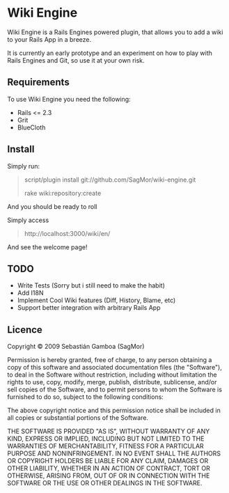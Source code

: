 Wiki Engine
===========

Wiki Engine is a Rails Engines powered plugin, that allows you to add a wiki to your Rails App in a breeze.

It is currently an early prototype and an experiment on how to play with Rails Engines and Git, so use it at your own risk.

Requirements
------------

To use Wiki Engine you need the following:

* Rails <= 2.3
* Grit
* BlueCloth


Install
-------

Simply run:

> script/plugin install git://github.com/SagMor/wiki-engine.git
> 
> rake wiki:repository:create

And you should be ready to roll

Simply access

> http://localhost:3000/wiki/en/

And see the welcome page!

TODO
----

* Write Tests (Sorry but i still need to make the habit)
* Add I18N
* Implement Cool Wiki features (Diff, History, Blame, etc)
* Support better integration with arbitrary Rails App 

Licence
-------
Copyright &copy; 2009 Sebastián Gamboa (SagMor)

Permission is hereby granted, free of charge, to any person obtaining
a copy of this software and associated documentation files (the
"Software"), to deal in the Software without restriction, including
without limitation the rights to use, copy, modify, merge, publish,
distribute, sublicense, and/or sell copies of the Software, and to
permit persons to whom the Software is furnished to do so, subject to
the following conditions:

The above copyright notice and this permission notice shall be
included in all copies or substantial portions of the Software.

THE SOFTWARE IS PROVIDED "AS IS", WITHOUT WARRANTY OF ANY KIND,
EXPRESS OR IMPLIED, INCLUDING BUT NOT LIMITED TO THE WARRANTIES OF
MERCHANTABILITY, FITNESS FOR A PARTICULAR PURPOSE AND
NONINFRINGEMENT. IN NO EVENT SHALL THE AUTHORS OR COPYRIGHT HOLDERS BE
LIABLE FOR ANY CLAIM, DAMAGES OR OTHER LIABILITY, WHETHER IN AN ACTION
OF CONTRACT, TORT OR OTHERWISE, ARISING FROM, OUT OF OR IN CONNECTION
WITH THE SOFTWARE OR THE USE OR OTHER DEALINGS IN THE SOFTWARE.
